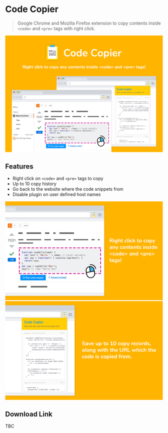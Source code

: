 # Code Copier #
> Google Chrome and Mozilla Firefox extension to copy contents inside `<code>` and `<pre>` tags with right click.

![Screen Preview](https://github.com/icelam/code-copier/raw/master/resources/chrome-promo/large.png)

## Features ##
* Right click on `<code>` and `<pre>` tags to copy
* Up to 10 copy history
* Go back to the website where the code snippets from
* Disable plugin on user defined host names

![Screen Preview](https://github.com/icelam/code-copier/raw/master/resources/chrome-promo/screenshot-1.png)
![Screen Preview](https://github.com/icelam/code-copier/raw/master/resources/chrome-promo/screenshot-2.png)

## Download Link ##
TBC
